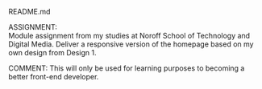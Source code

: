 README.md

ASSIGNMENT:  
Module assignment from my studies at Noroff School of Technology and Digital Media.
Deliver a responsive version of the homepage based on my own design from Design 1.

COMMENT: 
This will only be used for learning purposes to becoming a better front-end developer.
